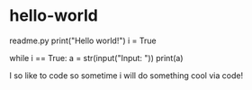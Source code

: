 # hello-world
readme.py
print("Hello world!")
i = True

while i == True:
    a = str(input("Input: "))
    print(a)

I so like to code so sometime i will do something cool via code!
